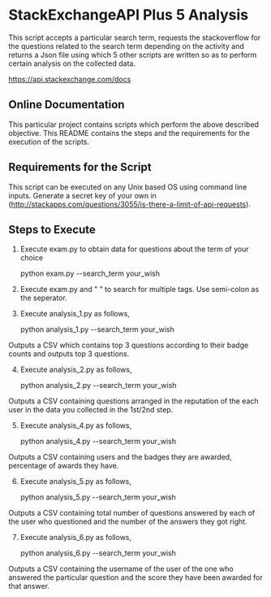 # StackExchangeAPI Plus 5 Analysis

This script accepts a particular search term, requests the stackoverflow for the questions related to the search term depending on the activity and returns a Json file
using which 5 other scripts are written so as to perform certain analysis on the collected data.

 <https://api.stackexchange.com/docs>


## Online Documentation 

This particular project contains scripts which perform the above described objective. This README contains the steps and the requirements for the execution of the scripts.


## Requirements for the Script

This script can be executed on any Unix based OS using command line inputs. Generate a secret key of your own in (http://stackapps.com/questions/3055/is-there-a-limit-of-api-requests).


## Steps to Execute

1. Execute exam.py to obtain data for questions about the term of your choice
	
	python exam.py --search_term your_wish 

2. Execute exam.py and " " to search for multiple tags. Use semi-colon as the seperator. 

3. Execute analysis_1.py as follows,
	
	python analysis_1.py --search_term your_wish

Outputs a CSV which contains top 3 questions according to their badge counts and outputs top 3 questions.

4. Execute analysis_2.py as follows,
	
	python analysis_2.py --search_term your_wish

Outputs a CSV containing questions arranged in the reputation of the each user in the data you collected in the 1st/2nd step.

5. Execute analysis_4.py as follows,

	python analysis_4.py --search_term your_wish

Outputs a CSV containing users and the badges they are awarded, percentage of awards they have. 

6. Execute analysis_5.py as follows,

	python analysis_5.py --search_term your_wish

Outputs a CSV containing total number of questions answered by each of the user who questioned and the number of the answers they got right.

7. Execute analysis_6.py as follows,

	python analysis_6.py --search_term your_wish

Outputs a CSV containing the username of the user of the one who answered the particular question and the score they have been awarded for that answer. 
